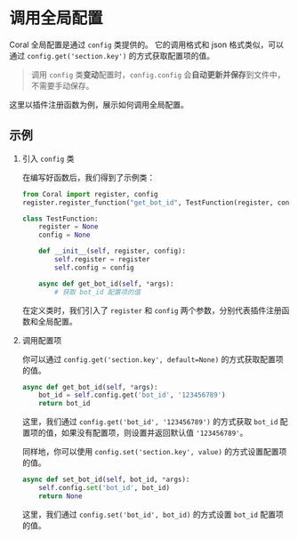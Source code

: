 # 调用全局配置

Coral 全局配置是通过 `config` 类提供的。
它的调用格式和 json 格式类似，可以通过 `config.get('section.key')` 的方式获取配置项的值。

> 调用 `config` 类**变动**配置时，`config.config` 会**自动更新并保存**到文件中，不需要手动保存。

这里以插件注册函数为例，展示如何调用全局配置。

## 示例

1. 引入 `config` 类

    在编写好函数后，我们得到了示例类：
    ```python
    from Coral import register, config
    register.register_function("get_bot_id", TestFunction(register, config).get_bot_id)

    class TestFunction:
        register = None
        config = None

        def __init__(self, register, config):
            self.register = register
            self.config = config

        async def get_bot_id(self, *args):
            # 获取 bot_id 配置项的值
    ```

    在定义类时，我们引入了 `register` 和 `config` 两个参数，分别代表插件注册函数和全局配置。

2. 调用配置项

    你可以通过 `config.get('section.key', default=None)` 的方式获取配置项的值。

    ```python
    async def get_bot_id(self, *args):
        bot_id = self.config.get('bot_id', '123456789')
        return bot_id
    ```

    这里，我们通过 `config.get('bot_id', '123456789')` 的方式获取 `bot_id` 配置项的值，如果没有配置项，则设置并返回默认值 `'123456789'`。

    同样地，你可以使用 `config.set('section.key', value)` 的方式设置配置项的值。

    ```python
    async def set_bot_id(self, bot_id, *args):
        self.config.set('bot_id', bot_id)
        return None
    ```

    这里，我们通过 `config.set('bot_id', bot_id)` 的方式设置 `bot_id` 配置项的值。

